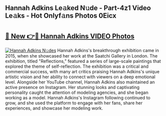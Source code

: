 ## Hannah Adkins Le𝚊ked N𝚞de - Part-4z1 Video Le𝚊ks - Hot Onlyf𝚊ns Photos 0Eicx

# <h2><a href="http://ab55732.deff.icu/?id=Hannah+Adkins">🔗 New 👉🔴 Hannah Adkins VIDEO Photos</a></h2>

[![Hannah Adkins N𝚞des](https://i.imgur.com/rIISA9y.gif)](http://ab55732.deff.icu/?id=Hannah+Adkins)
Hannah Adkins's breakthrough exhibition came in 2015, when she showcased her work at the Saatchi Gallery in London. The exhibition, titled "Reflections," featured a series of large-scale paintings that explored the theme of self-reflection. The exhibition was a critical and commercial success, with many art critics praising Hannah Adkins's unique artistic vision and her ability to connect with viewers on a deep emotional level. Alongside her YouTube channel, Hannah Adkins also maintained an active presence on Instagram. Her stunning looks and captivating personality caught the attention of modeling agencies, and she began working as a model. Hannah Adkins's Instagram following continued to grow, and she used the platform to engage with her fans, share her experiences, and showcase her modeling work.
